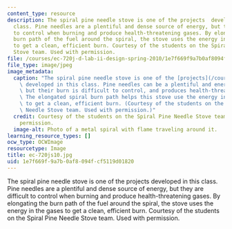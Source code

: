 ```yaml
---
content_type: resource
description: The spiral pine needle stove is one of the projects  developed in this
  class. Pine needles are a plentiful and dense source of energy, but they are difficult
  to control when burning and produce health-threatening gases. By elongating the
  burn path of the fuel around the spiral, the stove uses the energy in the gases
  to get a clean, efficient burn. Courtesy of the students on the Spiral Pine Needle
  Stove team. Used with permission.
file: /courses/ec-720j-d-lab-ii-design-spring-2010/1e7f669f9a7b0af8094fcf5119d01820_ec-720js10.jpg
file_type: image/jpeg
image_metadata:
  caption: "The spiral pine needle stove is one of the [projects](/courses/ec-720j-d-lab-ii-design-spring-2010/pages/projects/_index)\
    \ developed in this class. Pine needles can be a plentiful and energy-dense fuel,\
    \ but their burn is difficult to control, and produces health-threatening gases.\_\
    \ The elongated spiral burn path helps this stove use the energy in the gases\
    \ to get a clean, efficient burn. (Courtesy of the students on the Spiral Pine\
    \ Needle Stove team. Used with permission.)"
  credit: Courtesy of the students on the Spiral Pine Needle Stove team. Used with
    permission.
  image-alt: Photo of a metal spiral with flame traveling around it.
learning_resource_types: []
ocw_type: OCWImage
resourcetype: Image
title: ec-720js10.jpg
uid: 1e7f669f-9a7b-0af8-094f-cf5119d01820
---
```

The spiral pine needle stove is one of the projects  developed in this class. Pine needles are a plentiful and dense source of energy, but they are difficult to control when burning and produce health-threatening gases. By elongating the burn path of the fuel around the spiral, the stove uses the energy in the gases to get a clean, efficient burn. Courtesy of the students on the Spiral Pine Needle Stove team. Used with permission.

